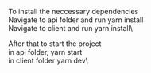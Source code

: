 To install the neccessary dependencies\
Navigate to api folder and run yarn install\
Navigate to client and run yarn install\

After that to start the project \
in api folder, yarn start\
in client folder yarn dev\


